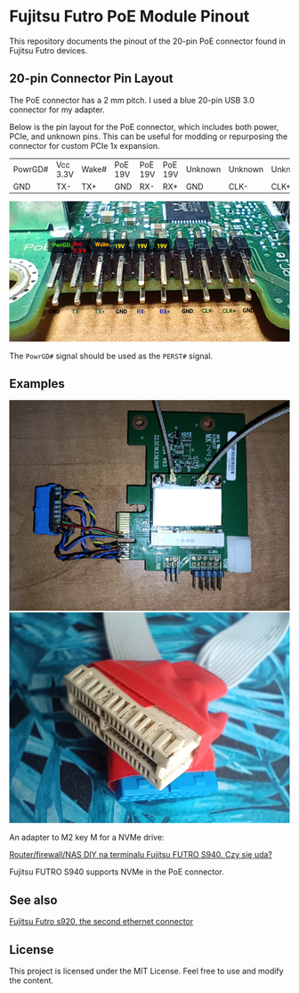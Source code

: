 # Fujitsu Futro PoE Module Pinout

This repository documents the pinout of the 20-pin PoE connector found in Fujitsu Futro devices.

## 20-pin Connector Pin Layout

The PoE connector has a 2 mm pitch. I used a blue 20-pin USB 3.0 connector for my adapter.

Below is the pin layout for the PoE connector, which includes both power, PCIe, and unknown pins. This can be useful for modding or repurposing the connector for custom PCIe 1x expansion.

|   |   |   |   |   |   |   |   |   |   |
|---|---|---|---|---|---|---|---|---|---|
| PowrGD# | Vcc 3.3V | Wake# | PoE 19V | PoE 19V | PoE 19V | Unknown | Unknown | Unknown | Unknown |
| GND     | TX-      | TX+   | GND     | RX-     | RX+     | GND     | CLK-    | CLK+    | GND     |

![Pins of PoE connector](./FutroPOE.jpg?raw=true "Pins of PoE connector")

The `PowrGD#` signal should be used as the `PERST#` signal.

## Examples

![A test adapter made with a motherboard USB3 connector](./FutroUSB3Connector.jpg?raw=true "A test adapter made with a motherboard USB3 connector")
![An adapter to PCIe 1x connector](./Adapter2PCIe1x.jpg?raw=true "An adapter to PCIe 1x connector")

An adapter to M2 key M for a NVMe drive:

[Router/firewall/NAS DIY na terminalu Fujitsu FUTRO S940. Czy się uda?](https://eko.one.pl/forum/viewtopic.php?pid=312550#p312550)

Fujitsu FUTRO S940 supports NVMe in the PoE connector.

## See also
[Fujitsu Futro s920, the second ethernet connector](https://github.com/Krysio/Fujitsu-Futro-s920-second-ethernet)

## License
This project is licensed under the MIT License. Feel free to use and modify the content.
